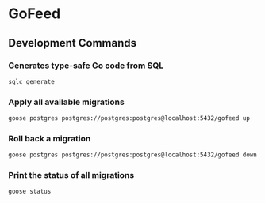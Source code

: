 # GoFeed

## Development Commands

### Generates type-safe Go code from SQL

```bash
sqlc generate
```

### Apply all available migrations

```bash
goose postgres postgres://postgres:postgres@localhost:5432/gofeed up
```

### Roll back a migration

```bash
goose postgres postgres://postgres:postgres@localhost:5432/gofeed down
```

### Print the status of all migrations

```bash
goose status
```
